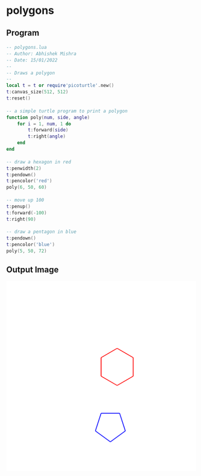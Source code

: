 # polygons

## Program

```lua
-- polygons.lua
-- Author: Abhishek Mishra
-- Date: 15/01/2022
--
-- Draws a polygon
--
local t = t or require'picoturtle'.new()
t:canvas_size(512, 512)
t:reset()

-- a simple turtle program to print a polygon
function poly(num, side, angle)
    for i = 1, num, 1 do
        t:forward(side)
        t:right(angle)
    end
end

-- draw a hexagon in red
t:penwidth(2)
t:pendown()
t:pencolor('red')
poly(6, 50, 60)

-- move up 100
t:penup()
t:forward(-100)
t:right(90)

-- draw a pentagon in blue
t:pendown()
t:pencolor('blue')
poly(5, 50, 72)
```
## Output Image

![Turtle Output](images/sample_polygons.png)

